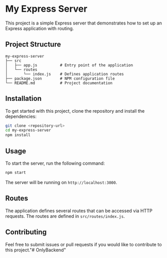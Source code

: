 # My Express Server

This project is a simple Express server that demonstrates how to set up an Express application with routing.

## Project Structure

```
my-express-server
├── src
│   ├── app.js          # Entry point of the application
│   └── routes
│       └── index.js    # Defines application routes
├── package.json        # NPM configuration file
└── README.md           # Project documentation
```

## Installation

To get started with this project, clone the repository and install the dependencies:

```bash
git clone <repository-url>
cd my-express-server
npm install
```

## Usage

To start the server, run the following command:

```bash
npm start
```

The server will be running on `http://localhost:3000`.

## Routes

The application defines several routes that can be accessed via HTTP requests. The routes are defined in `src/routes/index.js`.

## Contributing

Feel free to submit issues or pull requests if you would like to contribute to this project."# OnlyBackend" 

